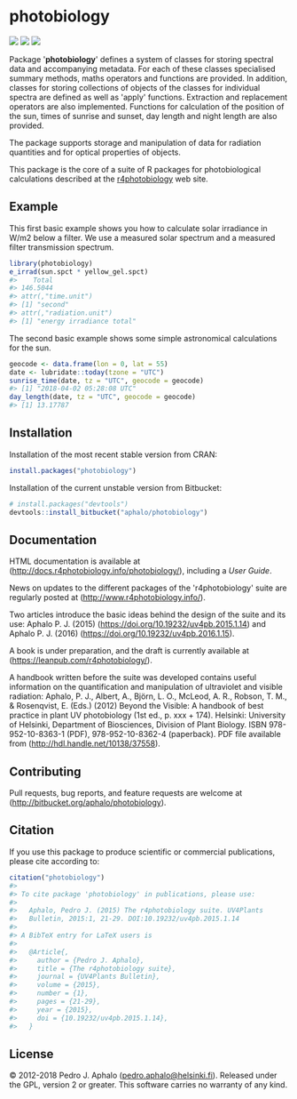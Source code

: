 
photobiology
============

[![](http://www.r-pkg.org/badges/version-last-release/photobiology)](https://cran.r-project.org/package=photobiology) [![](http://cranlogs.r-pkg.org/badges/photobiology)](https://cran.r-project.org/package=photobiology) [![](http://cranlogs.r-pkg.org/badges/grand-total/photobiology)](https://cran.r-project.org/package=photobiology)

Package '**photobiology**' defines a system of classes for storing spectral data and accompanying metadata. For each of these classes specialised summary methods, maths operators and functions are provided. In addition, classes for storing collections of objects of the classes for individual spectra are defined as well as 'apply' functions. Extraction and replacement operators are also implemented. Functions for calculation of the position of the sun, times of sunrise and sunset, day length and night length are also provided.

The package supports storage and manipulation of data for radiation quantities and for optical properties of objects.

This package is the core of a suite of R packages for photobiological calculations described at the [r4photobiology](http://www.r4photobiology.info) web site.

Example
-------

This first basic example shows you how to calculate solar irradiance in W/m2 below a filter. We use a measured solar spectrum and a measured filter transmission spectrum.

``` r
library(photobiology)
e_irrad(sun.spct * yellow_gel.spct)
#>    Total 
#> 146.5044 
#> attr(,"time.unit")
#> [1] "second"
#> attr(,"radiation.unit")
#> [1] "energy irradiance total"
```

The second basic example shows some simple astronomical calculations for the sun.

``` r
geocode <- data.frame(lon = 0, lat = 55)
date <- lubridate::today(tzone = "UTC")
sunrise_time(date, tz = "UTC", geocode = geocode)
#> [1] "2018-04-02 05:28:08 UTC"
day_length(date, tz = "UTC", geocode = geocode)
#> [1] 13.17787
```

Installation
------------

Installation of the most recent stable version from CRAN:

``` r
install.packages("photobiology")
```

Installation of the current unstable version from Bitbucket:

``` r
# install.packages("devtools")
devtools::install_bitbucket("aphalo/photobiology")
```

Documentation
-------------

HTML documentation is available at (<http://docs.r4photobiology.info/photobiology/>), including a *User Guide*.

News on updates to the different packages of the 'r4photobiology' suite are regularly posted at (<http://www.r4photobiology.info/>).

Two articles introduce the basic ideas behind the design of the suite and its use: Aphalo P. J. (2015) (<https://doi.org/10.19232/uv4pb.2015.1.14>) and Aphalo P. J. (2016) (<https://doi.org/10.19232/uv4pb.2016.1.15>).

A book is under preparation, and the draft is currently available at (<https://leanpub.com/r4photobiology/>).

A handbook written before the suite was developed contains useful information on the quantification and manipulation of ultraviolet and visible radiation: Aphalo, P. J., Albert, A., Björn, L. O., McLeod, A. R., Robson, T. M., & Rosenqvist, E. (Eds.) (2012) Beyond the Visible: A handbook of best practice in plant UV photobiology (1st ed., p. xxx + 174). Helsinki: University of Helsinki, Department of Biosciences, Division of Plant Biology. ISBN 978-952-10-8363-1 (PDF), 978-952-10-8362-4 (paperback). PDF file available from (<http://hdl.handle.net/10138/37558>).

Contributing
------------

Pull requests, bug reports, and feature requests are welcome at (<http://bitbucket.org/aphalo/photobiology>).

Citation
--------

If you use this package to produce scientific or commercial publications, please cite according to:

``` r
citation("photobiology")
#> 
#> To cite package 'photobiology' in publications, please use:
#> 
#>   Aphalo, Pedro J. (2015) The r4photobiology suite. UV4Plants
#>   Bulletin, 2015:1, 21-29. DOI:10.19232/uv4pb.2015.1.14
#> 
#> A BibTeX entry for LaTeX users is
#> 
#>   @Article{,
#>     author = {Pedro J. Aphalo},
#>     title = {The r4photobiology suite},
#>     journal = {UV4Plants Bulletin},
#>     volume = {2015},
#>     number = {1},
#>     pages = {21-29},
#>     year = {2015},
#>     doi = {10.19232/uv4pb.2015.1.14},
#>   }
```

License
-------

© 2012-2018 Pedro J. Aphalo (<pedro.aphalo@helsinki.fi>). Released under the GPL, version 2 or greater. This software carries no warranty of any kind.
